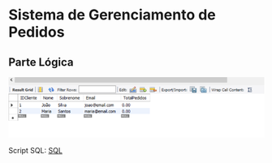 # Sistema de Gerenciamento de Pedidos


## Parte Lógica

![PNG](1.png)

Script SQL:
[SQL](Parte%201%20SQL.sql)
